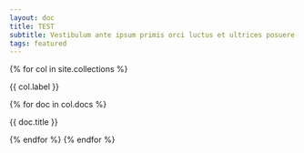```yaml
---
layout: doc
title: TEST
subtitle: Vestibulum ante ipsum primis orci luctus et ultrices posuere cubilia Curae.
tags: featured
---
```



{% for col in site.collections %}
<p>{{ col.label }}</p>
  {% for doc in col.docs %}
      <p>{{ doc.title }}</p>
  {% endfor %}
{% endfor %}
